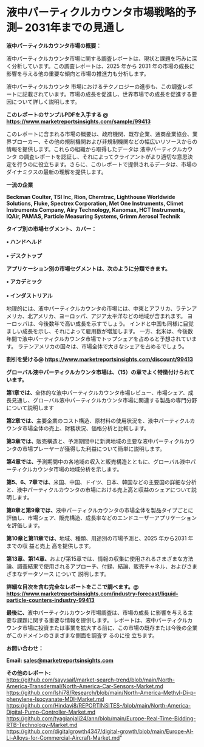 # 液中パーティクルカウンタ市場戦略的予測– 2031年までの見通し

<strong><b>液中パーティクルカウンタ市場の概要：</b></strong>

液中パーティクルカウンタ市場に関する調査レポートは、現状と課題を巧みに深く分析しています。この調査レポートは、2025 年から 2031 年の市場の成長に影響を与える他の重要な傾向と市場の推進力も分析します。

液中パーティクルカウンタ 市場におけるテクノロジーの進歩も、この調査レポートに記載されています。市場の成長を促進し、世界市場での成長を促進する要因について詳しく説明します。

<strong>このレポートのサンプルPDFを入手する @ <a href=https://www.marketreportsinsights.com/sample/99413>https://www.marketreportsinsights.com/sample/99413</a></strong>

このレポートに含まれる市場の概要は、政府機関、既存企業、通商産業協会、業界ブローカー、その他の規制機関および非規制機関などの幅広いリソースからの情報を提供します。これらの組織から取得したデータは 液中パーティクルカウンタ の調査レポートを認証し、それによってクライアントがより適切な意思決定を行うのに役立ちます。さらに、このレポートで提供されるデータは、市場のダイナミクスの最新の理解を提供します。

<strong>一流の企業</strong>

<strong><b>Beckman Coulter, TSI Inc, Rion, Chemtrac, Lighthouse Worldwide Solutions, Fluke, Spectrex Corporation, Met One Instruments, Climet Instruments Company, Airy Technology, Kanomax, HCT Instruments, IQAir, PAMAS, Particle Measuring Systems, Grimm Aerosol Technik</b></strong>

<strong><b>タイプ別の市場セグメント、カバー：</b></strong>

<strong>• ハンドヘルド<br><br>• デスクトップ</strong>

<strong><b>アプリケーション別の市場セグメントは、次のように分類できます。</b></strong>

<strong>• アカデミック<br><br>• インダストリアル</strong>

 地理的には、液中パーティクルカウンタの市場には、中東とアフリカ、ラテンアメリカ、北アメリカ、ヨーロッパ、アジア太平洋などの地域が含まれます。 ヨーロッパは、今後数年で高い成長を示すでしょう。 インドと中国も同様に目覚ましい成長を示し、それによって雇用数が増加します。 一方、北米は、今後数年間で液中パーティクルカウンタ市場でトップシェアを占めると予想されています。 ラテンアメリカの国々は、市場全体で大きなシェアを占めるでしょう。

<strong>割引を受ける@ <a href=https://www.marketreportsinsights.com/discount/99413>https://www.marketreportsinsights.com/discount/99413</a></strong>

<strong><b>グローバル液中パーティクルカウンタ市場は、（15）の章でよく特徴付けられています。</b></strong>

<strong><b>第</b></strong><strong><b>1章では、</b></strong>全体的な液中パーティクルカウンタ市場レビュー、市場シェア、成長見通し、グローバル液中パーティクルカウンタ市場に関連する製品の専門分野について説明します

<strong><b>第2章では、</b></strong>主要企業のコスト構造、原材料の使用状況を、液中パーティクルカウンタ市場全体の売上、財務状況、価格分析と比較します。

<strong><b>第3章では、</b></strong>販売構造と、予測期間中に新興地域の主要な液中パーティクルカウンタの市場プレーヤーが獲得した利益について簡単に説明します。

<strong><b>第4章では、</b></strong>予測期間中の各地域の収入と販売構造とともに、グローバル液中パーティクルカウンタ市場の地域分析を示します。

<strong><b>第5、6、7章では、</b></strong>米国、中国、ドイツ、日本、韓国などの主要国の詳細な分析と、液中パーティクルカウンタの市場における売上高と収益のシェアについて説明します。

<strong><b>第8章と第9章では、</b></strong>液中パーティクルカウンタの市場全体を製品タイプごとに評価し、市場シェア、販売構造、成長率などのエンドユーザーアプリケーションを評価します。

<strong><b>第10章と第11章では、</b></strong>地域、種類、用途別の市場予測と、2025 年から2031 年までの収 益と売上 高を提供します。

<strong><b>第13章、第14章、</b></strong>および第15章では、情報の収集に使用されるさまざまな方法論、調査結果で使用されるアプローチ、付録、結論、販売チャネル、およびさまざまなデータソース について 説明します。

<strong>詳細な目次を含む完全なレポートをここで調べます。@ <a href=https://www.marketreportsinsights.com/industry-forecast/liquid-particle-counters-industry-99413>https://www.marketreportsinsights.com/industry-forecast/liquid-particle-counters-industry-99413</a></strong>

<strong><b>最後に、</b></strong>液中パーティクルカウンタ市場調査は、市場の成長 に影響を</a>与える主要な課題に関する重要な情報を提供します。 レポートは、液中パーティクルカウンタ市場に投資または事業を拡大する前に、この市場の既存または今後の企業がこのドメインのさまざまな側面を調査す るのに役 立ちます。

<strong><b>お問い合わせ：</b></strong>

<strong>Email: </strong><a href=mailto:sales@marketreportsinsights.com><strong>sales@marketreportsinsights.com</strong></a>

<strong>その他のレポート:</strong>
<br>
<a href=https://github.com/sayysaif/market-search-trend/blob/main/North-America-Transdermal/North-America-Car-Sensors-Market.md>https://github.com/sayysaif/market-search-trend/blob/main/North-America-Transdermal/North-America-Car-Sensors-Market.md</a>
<br>
<a href=https://github.com/Ishi78/Research/blob/main/North-America-Methyl-Di-p-phenylene-Isocyanate-MDI-Market.md>https://github.com/Ishi78/Research/blob/main/North-America-Methyl-Di-p-phenylene-Isocyanate-MDI-Market.md</a>
<br>
<a href=https://github.com/Hindavi8/REPORTINSITES-/blob/main/North-America-Digital-Pump-Controller-Market.md>https://github.com/Hindavi8/REPORTINSITES-/blob/main/North-America-Digital-Pump-Controller-Market.md</a>
<br>
<a href=https://github.com/tyagianjali24/ann/blob/main/Europe-Real-Time-Bidding-RTB-Technology-Market.md>https://github.com/tyagianjali24/ann/blob/main/Europe-Real-Time-Bidding-RTB-Technology-Market.md</a>
<br>
<a href=https://github.com/digitalgrowth4347/digital-growth/blob/main/Europe-Al-Li-Alloys-for-Commercial-Aircraft-Market.md>https://github.com/digitalgrowth4347/digital-growth/blob/main/Europe-Al-Li-Alloys-for-Commercial-Aircraft-Market.md</a>"
